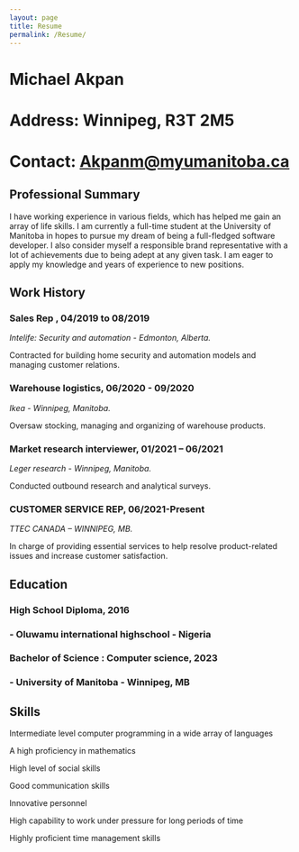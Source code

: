 ```yaml
---
layout: page
title: Resume
permalink: /Resume/
---
```


# Michael Akpan 
# Address: Winnipeg, R3T 2M5 
# Contact: Akpanm@myumanitoba.ca


## **Professional Summary**

I have working experience in various fields, which has helped me gain an array of life skills. I am currently a full-time student at the University of Manitoba in hopes to pursue my dream of being a full-fledged software developer. I also consider myself a responsible brand representative with a lot of achievements due to being adept at any given task. I am eager to apply my knowledge and years of experience to new positions.

## **Work History**

### **Sales Rep** , 04/2019 to 08/2019

_Intelife: Security and automation - Edmonton, Alberta._

Contracted for building home security and automation models and managing customer relations.

### **Warehouse logistics, 06/2020 - 09/2020**

_Ikea - Winnipeg, Manitoba._

Oversaw stocking, managing and organizing of warehouse products.

### **Market research interviewer, 01/2021 – 06/2021**

_Leger research - Winnipeg, Manitoba._

Conducted outbound research and analytical surveys.

### **CUSTOMER SERVICE REP, 06/2021-Present**

_TTEC CANADA – WINNIPEG, MB._

In charge of providing essential services to help resolve product-related issues and increase customer satisfaction.

## **Education**

### **High School Diploma, 2016**

### - **Oluwamu international highschool** - Nigeria

### **Bachelor of Science** : Computer science, 2023

### - **University of Manitoba** - Winnipeg, MB

## **Skills**

Intermediate level computer programming in a wide array of languages

A high proficiency in mathematics

High level of social skills

Good communication skills

Innovative personnel

High capability to work under pressure for long periods of time

Highly proficient time management skills

